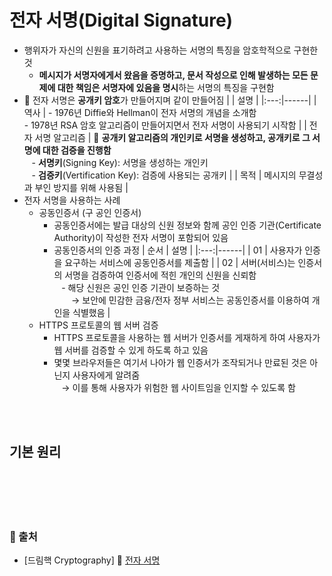 # 전자 서명(Digital Signature)

* 행위자가 자신의 신원을 표기하려고 사용하는 서명의 특징을 암호학적으로 구현한 것
    - **메시지가 서명자에게서 왔음을 증명하고, 문서 작성으로 인해 발생하는 모든 문제에 대한 책임은 서명자에 있음을 명시**하는 서명의 특징을 구현함
* 📌 전자 서명은 **공개키 암호**가 만들어지며 같이 만들어짐
    | | 설명 |
    |:---:|------|
    | 역사 | - 1976년 Diffie와 Hellman이 전자 서명의 개념을 소개함 <br/> - 1978년 RSA 암호 알고리즘이 만들어지면서 전자 서명이 사용되기 시작함 |
    | 전자 서명 알고리즘 | 📌 **공개키 알고리즘의 개인키로 서명을 생성하고, 공개키로 그 서명에 대한 검증을 진행함** <br/> &nbsp;&nbsp; - **서명키**(Signing Key): 서명을 생성하는 개인키 <br/> &nbsp;&nbsp; - **검증키**(Vertification Key): 검증에 사용되는 공개키 |
    | 목적 | 메시지의 무결성과 부인 방지를 위해 사용됨 |
* 전자 서명을 사용하는 사례
    - 공동인증서 (구 공인 인증서)
        + 공동인증서에는 발급 대상의 신원 정보와 함께 공인 인증 기관(Certificate Authority)이 작성한 전자 서명이 포함되어 있음
        + 공동인증서의 인증 과정
            | 순서 | 설명 |
            |:---:|------|
            | 01 | 사용자가 인증을 요구하는 서비스에 공동인증서를 제출함 |
            | 02 | 서버(서비스)는 인증서의 서명을 검증하여 인증서에 적힌 개인의 신원을 신뢰함 <br/> &nbsp;&nbsp; - 해당 신원은 공인 인증 기관이 보증하는 것 <br/> &nbsp;&nbsp;&nbsp;&nbsp;&nbsp;&nbsp; → 보안에 민감한 금융/전자 정부 서비스는 공동인증서를 이용하여 개인을 식별했음 |
    - HTTPS 프로토콜의 웹 서버 검증
        + HTTPS 프로토콜을 사용하는 웹 서버가 인증서를 게재하게 하여 사용자가 웹 서버를 검증할 수 있게 하도록 하고 있음
        + 몇몇 브라우저들은 여기서 나아가 웹 인증서가 조작되거나 만료된 것은 아닌지 사용자에게 알려줌 <br/> &nbsp;&nbsp; → 이를 통해 사용자가 위험한 웹 사이트임을 인지할 수 있도록 함

<br/><br/>

## 기본 원리


<br/><br/><br/><br/>
### 🔖 출처
* [드림핵 Cryptography] 📌 [전자 서명](https://dreamhack.io/lecture/courses/78)
